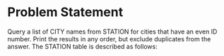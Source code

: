 # Problem Statement
Query a list of CITY names from STATION for cities that have an even ID number. Print the results in any order, but exclude duplicates from the answer.
The STATION table is described as follows:
